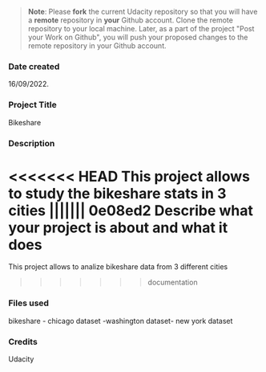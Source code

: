 >**Note**: Please **fork** the current Udacity repository so that you will have a **remote** repository in **your** Github account. Clone the remote repository to your local machine. Later, as a part of the project "Post your Work on Github", you will push your proposed changes to the remote repository in your Github account.

### Date created
16/09/2022.

### Project Title
Bikeshare

### Description
<<<<<<< HEAD
This project allows to study the bikeshare stats in 3 cities
||||||| 0e08ed2
Describe what your project is about and what it does
=======
This project allows to analize bikeshare data from 3 different cities
>>>>>>> documentation

### Files used
bikeshare - chicago dataset -washington dataset- new york dataset

### Credits
Udacity

